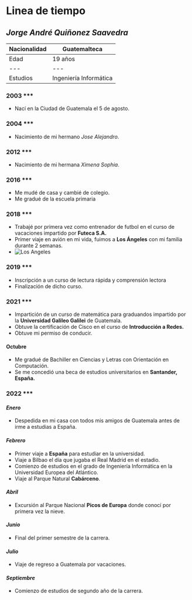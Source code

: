 # Linea de tiempo 

## *Jorge André Quiñonez Saavedra*

|Nacionalidad|Guatemalteca|
|---|---|
|Edad|19 años|
|---|---|
|Estudios|Ingeniería Informática|

### 2003 ***

* Nací en la Ciudad de Guatemala el 5 de agosto.

### 2004 ***

* Nacimiento de mi hermano *Jose Alejandro*.

### 2012 ***

* Nacimiento de mi hermana *Ximena Sophia*.

### 2016 ***

* Me mudé de casa y cambié de colegio.
* Me gradué de la escuela primaria

### 2018 ***

* Trabajé por primera vez como entrenador de futbol en el curso de vacaciones impartido por **Futeca S.A.**
* Primer viaje en avión en mi vida, fuimos a **Los Ángeles** con mi familia durante 2 semanas.
* ![Los Angeles](https://pbs.twimg.com/media/FV2QVZSUUAAAyXa?format=jpg&name=large)

### 2019 ***

* Inscripción a un curso de lectura rápida y comprensión lectora
* Finalización de dicho curso.

### 2021 ***

* Impartición de un curso de matemática para graduandos impartido por la **Universidad Galileo Galilei** de Guatemala.
* Obtuve la certificación de Cisco en el curso de **Introducción a Redes.**
* Obtuve mi permiso de conducir.

#### Octubre
* Me gradué de Bachiller en Ciencias y Letras con Orientación en Computación.
* Se me concedió una beca de estudios universitarios en **Santander, España.**

### 2022 ***

#### *Enero*

* Despedida en mi casa con todos mis amigos de Guatemala antes de irme a estudias a España.

#### *Febrero*

* Primer viaje a **España** para estudiar en la universidad.
* Viaje a Bilbao el día que jugaba el Real Madrid en el estadio.
* Comienzo de estudios en el grado de Ingeniería Informática en la Universidad Europea del Atlántico.
* Viaje al Parque Natural **Cabárceno**.

#### *Abril*

* Excursión al Parque Nacional **Picos de Europa** donde conocí por primera vez la nieve.

#### *Junio*

* Final del primer semestre de la carrera.

#### *Julio*

* Viaje de regreso a Guatemala por vacaciones.

#### *Septiembre*

* Comienzo de estudios de segundo año de la carrera.
